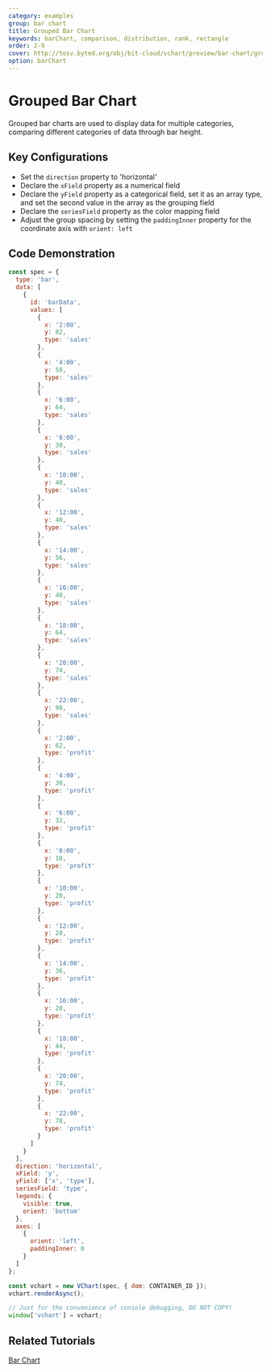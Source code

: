 ```yaml
--- 
category: examples 
group: bar chart 
title: Grouped Bar Chart 
keywords: barChart, comparison, distribution, rank, rectangle 
order: 2-9 
cover: http://tosv.byted.org/obj/bit-cloud/vchart/preview/bar-chart/group-bar.png 
option: barChart
---
```


# Grouped Bar Chart

Grouped bar charts are used to display data for multiple categories, comparing different categories of data through bar height.

## Key Configurations

- Set the `direction` property to 'horizontal'
- Declare the `xField` property as a numerical field
- Declare the `yField` property as a categorical field, set it as an array type, and set the second value in the array as the grouping field
- Declare the `seriesField` property as the color mapping field
- Adjust the group spacing by setting the `paddingInner` property for the coordinate axis with `orient: left` 

## Code Demonstration

```javascript livedemo
const spec = {
  type: 'bar',
  data: [
    {
      id: 'barData',
      values: [
        {
          x: '2:00',
          y: 82,
          type: 'sales'
        },
        {
          x: '4:00',
          y: 50,
          type: 'sales'
        },
        {
          x: '6:00',
          y: 64,
          type: 'sales'
        },
        {
          x: '8:00',
          y: 30,
          type: 'sales'
        },
        {
          x: '10:00',
          y: 40,
          type: 'sales'
        },
        {
          x: '12:00',
          y: 40,
          type: 'sales'
        },
        {
          x: '14:00',
          y: 56,
          type: 'sales'
        },
        {
          x: '16:00',
          y: 40,
          type: 'sales'
        },
        {
          x: '18:00',
          y: 64,
          type: 'sales'
        },
        {
          x: '20:00',
          y: 74,
          type: 'sales'
        },
        {
          x: '22:00',
          y: 98,
          type: 'sales'
        },
        {
          x: '2:00',
          y: 62,
          type: 'profit'
        },
        {
          x: '4:00',
          y: 30,
          type: 'profit'
        },
        {
          x: '6:00',
          y: 32,
          type: 'profit'
        },
        {
          x: '8:00',
          y: 10,
          type: 'profit'
        },
        {
          x: '10:00',
          y: 20,
          type: 'profit'
        },
        {
          x: '12:00',
          y: 20,
          type: 'profit'
        },
        {
          x: '14:00',
          y: 36,
          type: 'profit'
        },
        {
          x: '16:00',
          y: 20,
          type: 'profit'
        },
        {
          x: '18:00',
          y: 44,
          type: 'profit'
        },
        {
          x: '20:00',
          y: 74,
          type: 'profit'
        },
        {
          x: '22:00',
          y: 78,
          type: 'profit'
        }
      ]
    }
  ],
  direction: 'horizontal',
  xField: 'y',
  yField: ['x', 'type'],
  seriesField: 'type',
  legends: {
    visible: true,
    orient: 'bottom'
  },
  axes: [
    {
      orient: 'left',
      paddingInner: 0
    }
  ]
};

const vchart = new VChart(spec, { dom: CONTAINER_ID });
vchart.renderAsync();

// Just for the convenience of console debugging, DO NOT COPY!
window['vchart'] = vchart;
```

## Related Tutorials

[Bar Chart](link)